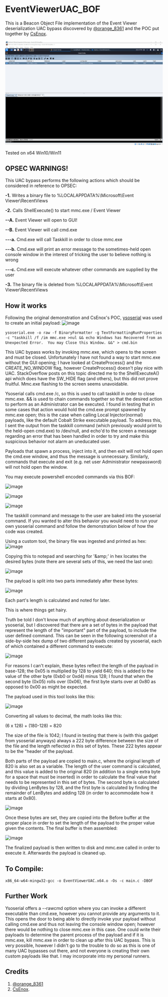 # EventViewerUAC_BOF
This is a Beacon Object File implementation of the Event Viewer deserialization UAC bypass discovered by [@orange_8361](https://twitter.com/orange_8361) and the POC put together by [CsEnox](https://github.com/CsEnox/EventViewer-UACBypass).

![](fiber.gif)

Tested on x64 Win10/Win11

## OPSEC WARNINGS!
This UAC bypass performs the following actions which should be considered in reference to OPSEC:

**-1.** Writes a binary file to %LOCALAPPDATA%\Microsoft\Event Viewer\RecentViews

**-2.** Calls ShellExecute() to start mmc.exe / Event Viewer

  **--A.** Event Viewer will open to GUI!
  
  **--B.** Event Viewer will call cmd.exe
  
   **---a.** Cmd.exe will call Taskkill in order to close mmc.exe
   
   **---b.** Cmd.exe will print an error message to the sometimes-held open console window in the interest of tricking the user to believe nothing is wrong
      
   **---c.** Cmd.exe will execute whatever other commands are supplied by the user
    
**-3.** The binary file is deleted from %LOCALAPPDATA%\Microsoft\Event Viewer\RecentViews



## How it works
Following the original demonstration and CsEnox's POC, [ysoserial](https://github.com/pwntester/ysoserial.net) was used to create an initial payload:
![image](https://user-images.githubusercontent.com/91164728/166180929-ef114367-8689-4ec2-9626-cb8899d847d0.png)

```
ysoserial.exe -o raw -f BinaryFormatter -g TextFormattingRunProperties -c "taskkill /f /im mmc.exe >nul && echo Windows has Recovered from an Unexpected Error.  You may Close this Window. &&" > cmd.bin
```

This UAC bypass works by invoking mmc.exe, which opens to the screen and must be closed. Unfortunately I have not found a way to start mmc.exe without the GUI opening; I have looked at CreateProcess() and the CREATE_NO_WINDOW flag, however CreateProcess() doesn't play nice with UAC.  StackOverflow posts on this topic directed me to the ShellExecuteA() api which does have the SW_HIDE flag (and others), but this did not prove fruitful.  Mmc.exe flashing to the screen seems unavoidable.

Ysoserial calls cmd.exe /c, so this is used to call taskkill in order to close mmc.exe. && is used to chain commands together so that the desired action to perform as an Administrator can be executed.  I found in testing that in some cases that action would hold the cmd.exe prompt spawned by mmc.exe open; this is the case when calling Local Injector(normal) payloads, like the default Cobalt Strike executable payload.  To address this, I sent the output from the taskkill command (which previously would print to the held-open cmd.exe) to /dev/null, and echo'd to the screen a message regarding an error that has been handled in order to try and make this suspicious behavior not alarm an uneducated user.

Payloads that spawn a process, inject into it, and then exit will not hold open the cmd.exe window, and thus the message is unnecessary.  Similarly, commands that execute and exit (e.g. net user Administrator newpassword) will not hold open the window.

You may execute powershell encoded commands via this BOF:

![image](https://user-images.githubusercontent.com/91164728/166182400-da6cc809-e250-4a11-abca-9d1e8a91be1d.png)

![image](https://user-images.githubusercontent.com/91164728/166182495-8b67f0e6-424a-4617-a163-416be1a60450.png)

![image](https://user-images.githubusercontent.com/91164728/166182518-fefac20d-5eae-428d-a11c-07dbedf0578c.png)

The taskkill command and message to the user are baked into the ysoserial command.  If you wanted to alter this behavior you would need to run your own ysoserial command and follow the demonstration below of how the code was created.

Using a custom tool, the binary file was ingested and printed as hex:
![image](https://user-images.githubusercontent.com/91164728/166178801-ad2882c2-31b3-4510-ab89-19adcac1d82a.png)

Copying this to notepad and searching for '\&amp;' in hex locates the desired bytes (note there are several sets of this, we need the last one):

![image](https://user-images.githubusercontent.com/91164728/166181384-749bc996-42c1-4aba-ad7f-a68bb33d3ea3.png)

The payload is split into two parts immediately after these bytes:

![image](https://user-images.githubusercontent.com/91164728/166178513-da866fc4-88bf-4f9d-b1ca-3d3402c2c99f.png)

Each part's length is calculated and noted for later.

This is where things get hairy.

Truth be told I don't know much of anything about deserialization or ysoserial, but I discovered that there are a set of bytes in the payload that represent the length of the "important" part of the payload, to include the user defined command.  This can be seen in the following screenshot of a side-by-side hex dump of two different payloads created by ysoserial, each of which contained a different command to execute:
  
![image](https://user-images.githubusercontent.com/91164728/166180440-320a1291-aaa9-4a3e-b8b6-17d2b35eda37.png)

For reasons I can't explain, these bytes reflect the length of the payload in base-128; the 0x05 is multiplied by 128 to yield 640; this is added to the value of the other byte (0xb0 or 0xd4) minus 128; I found that when the second byte (0x05) rolls over (0x06), the first byte starts over at 0x80 as opposed to 0x00 as might be expected.

The payload used in this tool looks like this:

![image](https://user-images.githubusercontent.com/91164728/166181476-74141de9-7fa2-4a6e-8e7e-474538d5fd03.png)
  
Converting all values to decimal, the math looks like this:

(6 x 128) + (180-128) = 820
  
The size of the file is 1042; I found in testing that there is (with this gadget from ysoserial anyways) always a 222 byte difference between the size of the file and the length reflected in this set of bytes.  These 222 bytes appear to be the "header of the payload.
  
Both parts of the payload are copied to main.c, where the original length of 820 is also set as a variable.  The length of the user command is calculated, and this value is added to the original 820 (in addition to a single extra byte for a space that must be inserted) in order to calculate the final value that needs to be represented in this set of bytes.  The second byte is calculated by dividing LenBytes by 128, and the first byte is calculated by finding the remainder of LenBytes and adding 128 (in order to accommodate how it starts at 0x80).
  
![image](https://user-images.githubusercontent.com/91164728/166181689-5b12ef76-27ea-4372-a0ef-3ca3f934138f.png)
  
Once these bytes are set, they are copied into the Before buffer at the proper place in order to set the length of the payload to the proper value given the contents.  The final buffer is then assembled:

![image](https://user-images.githubusercontent.com/91164728/166181883-77bd2203-d893-4a09-9aff-7c211fda475b.png)

The finalized payload is then written to disk and mmc.exe called in order to execute it.  Afterwards the payload is cleaned up.
  
## To Compile:

```
x86_64-w64-mingw32-gcc -o EventViewerUAC.x64.o -Os -c main.c -DBOF
```

## Further Work

Ysoserial offers a --rawcmd option where you can invoke a different executable than cmd.exe, however you cannot provide any arguments to it.  This opens the door to being able to directly invoke your payload without calling cmd.exe and thus not leaving the console window open; however there would be nothing to close mmc.exe in this case.  One could write their payloads to determine the parent process of the payload and if it is mmc.exe, kill mmc.exe in order to clean up after this UAC bypass.  This is very possible, however I didn't go to the trouble to do so as this is one of many UAC bypasses out there, and not everyone is creating their own custom payloads like that.  I may incorporate into my personal runners.

## Credits

1. [@orange_8361](https://twitter.com/orange_8361) 
2. [CsEnox](https://github.com/CsEnox/EventViewer-UACBypass).
  
